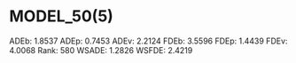 # MODEL_50(5)

ADEb: 1.8537
ADEp: 0.7453
ADEv: 2.2124
FDEb: 3.5596
FDEp: 1.4439
FDEv: 4.0068
Rank: 580
WSADE: 1.2826
WSFDE: 2.4219